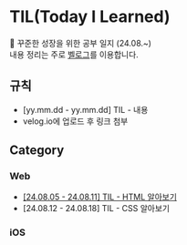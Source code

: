# TIL(Today I Learned)
🌱 꾸준한 성장을 위한 공부 일지 (24.08.~)<br>내용 정리는 주로 [벨로그](https://velog.io/@woongaaaa/posts)를 이용합니다.

## 규칙
- [yy.mm.dd - yy.mm.dd] TIL - 내용
- velog.io에 업로드 후 링크 첨부

## Category
### Web
- [[24.08.05 - 24.08.11] TIL - HTML 알아보기](https://velog.io/@woongaaaa/HTML-%EC%95%8C%EC%95%84%EB%B3%B4%EA%B8%B0)
- [24.08.12 - 24.08.18] TIL - CSS 알아보기

### iOS
